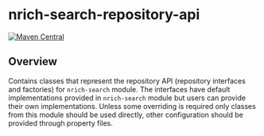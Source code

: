 # nrich-search-repository-api

[![Maven Central](https://maven-badges.herokuapp.com/maven-central/net.croz.nrich/nrich-search-repository-api/badge.svg?color=blue)](https://maven-badges.herokuapp.com/maven-central/net.croz.nrich/nrich-search-repository-api)

## Overview

Contains classes that represent the repository API (repository interfaces and factories) for `nrich-search` module. The interfaces have default implementations provided in `nrich-search` module but
users can provide their own implementations. Unless some overriding is required only classes from this module should be used directly, other configuration should be provided through property files.
